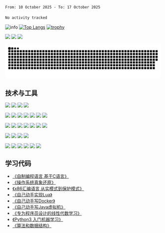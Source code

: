 <!--START_SECTION:waka-->

```txt
From: 10 October 2025 - To: 17 October 2025

No activity tracked
```

<!--END_SECTION:waka-->

![info](https://github-readme-stats.vercel.app/api?username=chenlingmin&show_icons=true&count_private=true&hide=prs&theme=default_repocard)
[![Top Langs](https://github-readme-stats.vercel.app/api/top-langs/?username=chenlingmin&layout=compact)](https://github.com/anuraghazra/github-readme-stats)
[![trophy](https://github-profile-trophy.vercel.app/?username=chenlingmin&rank=-B&margin-w=6)](https://github.com/chenlingmin)

[![](https://img.shields.io/badge/OS-Arch%20Linux-33aadd?style=flat-square&logo=arch-linux&logoColor=ffffff)](https://www.archlinux.org/)
[![](https://img.shields.io/badge/macOS-Hackintosh-292e33?style=flat-square&logo=apple&logoColor=ffffff)](https://www.tonymacx86.com/)
![](https://visitor-badge.glitch.me/badge?page_id=CasterWx.readme)

![](https://raw.githubusercontent.com/chenlingmin/chenlingmin/main/assets/github-contribution-grid-snake.svg)  

## 技术与工具
[![](https://img.shields.io/badge/Java-informational?style=flat&logo=java&logoColor=white&color=0A8754)](##)
[![](https://img.shields.io/badge/Go-informational?style=flat&logo=go&logoColor=white&color=0A8754)](##)
[![](https://img.shields.io/badge/Kotlin-informational?style=flat&logo=kotlin&logoColor=white&color=0A8754)](##)
[![](https://img.shields.io/badge/Python-informational?style=flat&logo=python&logoColor=white&color=0A8754)](##)


[![](https://img.shields.io/badge/Spring%20Boot-informational?style=flat&logo=spring-boot&logoColor=white&color=0A8754)](##)
[![](https://img.shields.io/badge/Spring%20Cloud-informational?style=flat&logo=spring&logoColor=white&color=0A8754)](##)
[![](https://img.shields.io/badge/JavaScript-informational?style=flat&logo=javascript&logoColor=white&color=0A8754)](##)
[![](https://img.shields.io/badge/HTML-informational?style=flat&logo=html5&logoColor=white&color=0A8754)](##)
[![](https://img.shields.io/badge/CSS-informational?style=flat&logo=css-wizardry&logoColor=white&color=0A8754)](##)
[![](https://img.shields.io/badge/JPA-informational?style=flat&logo=hibernate&logoColor=white&color=0A8754)](##)
[![](https://img.shields.io/badge/Hibernate-informational?style=flat&logo=hibernate&logoColor=white&color=0A8754)](##)

[![](https://img.shields.io/badge/Git-informational?style=flat&logo=git&logoColor=white&color=D35400)](##)
[![](https://img.shields.io/badge/Mysql-informational?style=flat&logo=mysql&logoColor=white&color=D35400)](##)
[![](https://img.shields.io/badge/Redis-informational?style=flat&logo=Redis&logoColor=white&color=D35400)](##)
[![](https://img.shields.io/badge/Kafka-informational?style=flat&logo=Apache-Kafka&logoColor=white&color=D35400)](##)
[![](https://img.shields.io/badge/Elasticsearch-informational?style=flat&logo=Elasticsearch&logoColor=white&color=D35400)](##)
[![](https://img.shields.io/badge/Docker-informational?style=flat&logo=docker&logoColor=white&color=D35400)](##)
[![](https://img.shields.io/badge/kubernetes-informational?style=flat&logo=kubernetes&logoColor=white&color=D35400)](##)

[![](https://img.shields.io/badge/IntelliJ_IDEA-informational?style=flat&logo=intellij-idea&logoColor=white&color=0F40C3)](##)
[![](https://img.shields.io/badge/IntelliJ_GoLand-informational?style=flat&logo=intellij-goland&logoColor=white&color=0F40C3)](##)
[![](https://img.shields.io/badge/vscode-informational?style=flat&logo=Visual-Studio-Code&logoColor=white&color=0F40C3)](##)
[![](https://img.shields.io/badge/vim-informational?style=flat&logo=vim&logoColor=white&color=0F40C3)](##)

[![](https://img.shields.io/badge/Amazon_AWS-informational?style=flat&logo=Amazon-AWS&logoColor=white&color=484E3A)](##)
[![](https://img.shields.io/badge/Amazon_EKS-informational?style=flat&logo=Amazon-EKS&logoColor=white&color=484E3A)](##)
[![](https://img.shields.io/badge/Amazon_RDS-informational?style=flat&logo=Amazon-RDS&logoColor=white&color=484E3A)](##)
[![](https://img.shields.io/badge/Amazon_S3-informational?style=flat&logo=Amazon-S3&logoColor=white&color=484E3A)](##)
[![](https://img.shields.io/badge/Amazon_Lambda-informational?style=flat&logo=Amazon-Lambda&logoColor=white&color=484E3A)](##)
[![](https://img.shields.io/badge/aliyun-informational?style=flat&logo=Alibaba-cloud&logoColor=white&color=484E3A)](##)



## 学习代码

* [《自制编程语言 基于C语言》](https://github.com/chenlingmin/sparrow)
* [《操作系统真象还原》](https://github.com/chenlingmin/os-learn)
* [《x86汇编语言 从实模式到保护模式》](https://github.com/chenlingmin/x86_assembly)
* [《自己动手实现Lua》](https://github.com/chenlingmin/luago)
* [《自己动手写Docker》](https://github.com/chenlingmin/mydocker)
* [《自己动手写Java虚拟机》](https://github.com/chenlingmin/jvmgo)
* [《专为程序员设计的线性代数学习》](https://github.com/chenlingmin/Play-with-Linear-Algebra)
* [《Python3 入门机器学习》](https://github.com/chenlingmin/python3-ml)
* [《算法和数据结构》](https://github.com/chenlingmin/algorithms)
